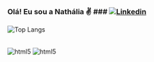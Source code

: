 
### Olá! Eu sou a Nathália ✌️ ### [![Linkedin](https://img.shields.io/badge/LinkedIn-0077B5?style=for-the-badge&logo=linkedin&logoColor=white)](https://www.linkedin.com/in/nathalia-barcelos-5b605018a/)

![Top Langs](https://github-readme-stats.vercel.app/api/top-langs/?username=Nathaliavicb&hide=javascript,html)

<div style = "display: inline_block"><br/>
 <img align = "center" alt= "html5" src = "https://img.shields.io/badge/HTML5-E34F26?style=for-the-badge&logo=html5&logoColor=white" />
 
 <img align = "center" alt= "html5" src = "https://img.shields.io/badge/C%23-239120?style=for-the-badge&logo=c-sharp&logoColor=white" />
 
</div>
